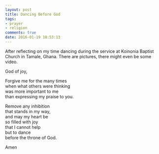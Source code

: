 ```yaml
---
layout: post
title: Dancing Before God
tags:
- prayer
- religion
comments: true
date: 2016-01-19 18:53:13
---
```


After reflecting on my time dancing during the service at Koinonia Baptist Church in Tamale, Ghana. There are pictures, there might even be some video.

God of joy,

Forgive me for the many times   
when what others were thinking  
was more important to me  
than expressing my praise to you.

Remove any inhibition  
that stands in my way,  
and may my heart be   
so filled with joy  
that I cannot help  
but to dance   
before the throne of God.

Amen
